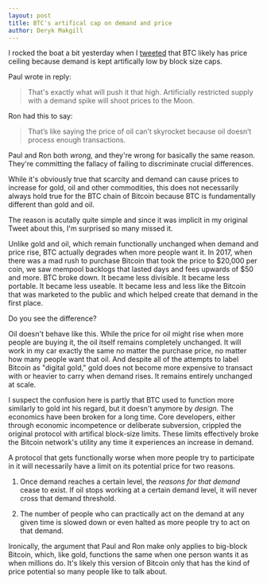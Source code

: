 ```yaml
---
layout: post
title: BTC's artifical cap on demand and price
author: Deryk Makgill
---
```


I rocked the boat a bit yesterday when I [tweeted](https://twitter.com/derykmakgill/status/1217636530342318083) that BTC likely has price ceiling because demand is kept artifically low by block size caps.

Paul wrote in reply:

> That's exactly what will push it that high. Artificially restricted supply with a demand spike will shoot prices to the Moon.

Ron had this to say: 

> That’s like saying the price of oil can’t skyrocket because oil doesn’t process enough transactions. 

Paul and Ron both *wrong,* and they're wrong for basically the same reason. They're committing the fallacy of failing to discriminate crucial differences.

While it's obviously true that scarcity and demand can cause prices to increase for gold, oil and other commodities, this does not necessarily always hold true for the BTC chain of Bitcoin because BTC is fundamentally different than gold and oil.

The reason is acutally quite simple and since it was implicit in my original Tweet about this, I'm surprised so many missed it. 

Unlike gold and oil, which remain functionally unchanged when demand and price rise, BTC actually degrades when more people want it. In 2017, when there was a mad rush to purchase Bitcoin that took the price to $20,000 per coin, we saw mempool backlogs that lasted days and fees upwards of $50 and more. BTC broke down. It became less divisible. It became less portable. It became less useable. It became less and less like the Bitcoin that was marketed to the public and which helped create that demand in the first place.

Do you see the difference?

Oil doesn't behave like this. While the price for oil might rise when more people are buying it, the oil itself remains completely unchanged. It will work in my car exactly the same no matter the purchase price, no matter how many people want that oil. And despite all of the attempts to label Bitcoin as "digital gold," gold does not become more expensive to transact with or heavier to carry when demand rises. It remains entirely unchanged at scale.

I suspect the confusion here is partly that BTC used to function more similarly to gold int his regard, but it doesn't anymore by *design.* The economics have been broken for a long time. Core developers, either through economic incompetence or deliberate subversion, crippled the original protocol with artifical block-size limits. These limits effectively broke the Bitcoin network's utility any time it experiences an increase in demand. 

A protocol that gets functionally worse when more people try to participate in it will necessarily have a limit on its potential price for two reasons.

1. Once demand reaches a certain level, the *reasons for that demand* cease to exist. If oil stops working at a certain demand level, it will never cross that demand threshold.

2. The number of people who can practically act on the demand at any given time is slowed down or even halted as more people try to act on that demand.

Ironically, the argument that Paul and Ron make only applies to big-block Bitcoin, which, like gold, functions the same when one person wants it as when millions do. It's likely this version of Bitcoin only that has the kind of price potential so many people like to talk about.


